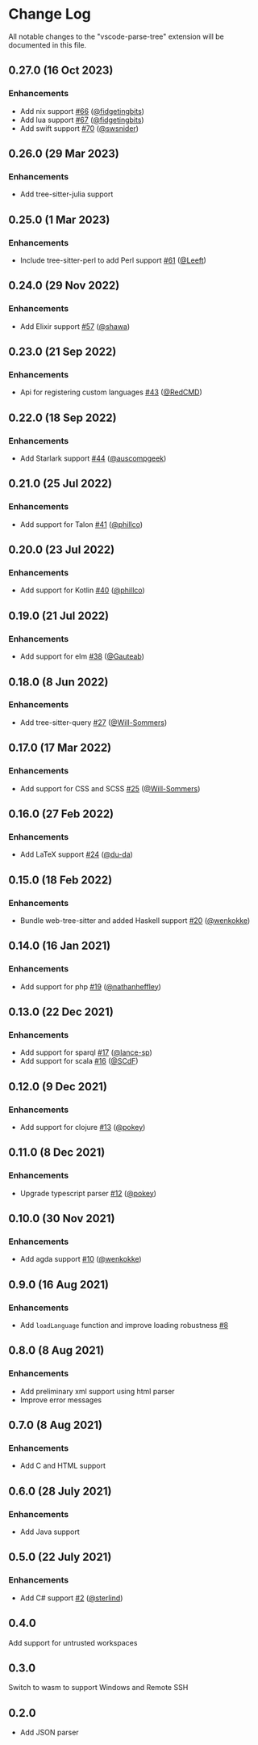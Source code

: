 # Change Log

All notable changes to the "vscode-parse-tree" extension will be documented in this file.

## 0.27.0 (16 Oct 2023)

### Enhancements

- Add nix support [#66](https://github.com/cursorless-dev/vscode-parse-tree/pull/66) ([@fidgetingbits](https://github.com/fidgetingbits))
- Add lua support [#67](https://github.com/cursorless-dev/vscode-parse-tree/pull/67) ([@fidgetingbits](https://github.com/fidgetingbits))
- Add swift support [#70](https://github.com/cursorless-dev/vscode-parse-tree/pull/70) ([@swsnider](https://github.com/swsnider))

## 0.26.0 (29 Mar 2023)

### Enhancements

- Add tree-sitter-julia support

## 0.25.0 (1 Mar 2023)

### Enhancements

- Include tree-sitter-perl to add Perl support [#61](https://github.com/cursorless-dev/vscode-parse-tree/pull/61) ([@Leeft](https://github.com/Leeft))

## 0.24.0 (29 Nov 2022)

### Enhancements

- Add Elixir support [#57](https://github.com/cursorless-dev/vscode-parse-tree/pull/57) ([@shawa](https://github.com/shawa))

## 0.23.0 (21 Sep 2022)

### Enhancements

- Api for registering custom languages [#43](https://github.com/cursorless-dev/vscode-parse-tree/pull/43) ([@RedCMD](https://github.com/RedCMD))

## 0.22.0 (18 Sep 2022)

### Enhancements

- Add Starlark support [#44](https://github.com/cursorless-dev/vscode-parse-tree/pull/44) ([@auscompgeek](https://github.com/auscompgeek))

## 0.21.0 (25 Jul 2022)

### Enhancements

- Add support for Talon [#41](https://github.com/cursorless-dev/vscode-parse-tree/pull/41) ([@phillco](https://github.com/phillco))

## 0.20.0 (23 Jul 2022)

### Enhancements

- Add support for Kotlin [#40](https://github.com/cursorless-dev/vscode-parse-tree/pull/40) ([@phillco](https://github.com/phillco))

## 0.19.0 (21 Jul 2022)

### Enhancements

- Add support for elm [#38](https://github.com/cursorless-dev/vscode-parse-tree/pull/38) ([@Gauteab](https://github.com/Gauteab))

## 0.18.0 (8 Jun 2022)

### Enhancements

- Add tree-sitter-query [#27](https://github.com/cursorless-dev/vscode-parse-tree/pull/27) ([@Will-Sommers](https://github.com/Will-Sommers))

## 0.17.0 (17 Mar 2022)

### Enhancements

- Add support for CSS and SCSS [#25](https://github.com/pokey/vscode-parse-tree/pull/25) ([@Will-Sommers](https://github.com/Will-Sommers))

## 0.16.0 (27 Feb 2022)

### Enhancements

- Add LaTeX support [#24](https://github.com/pokey/vscode-parse-tree/pull/24) ([@du-da](https://github.com/du-da))

## 0.15.0 (18 Feb 2022)

### Enhancements

- Bundle web-tree-sitter and added Haskell support [#20](https://github.com/pokey/vscode-parse-tree/pull/20) ([@wenkokke](https://github.com/wenkokke))

## 0.14.0 (16 Jan 2021)

### Enhancements

- Add support for php [#19](https://github.com/pokey/vscode-parse-tree/pull/19) ([@nathanheffley](https://github.com/nathanheffley))

## 0.13.0 (22 Dec 2021)

### Enhancements

- Add support for sparql [#17](https://github.com/pokey/vscode-parse-tree/pull/17) ([@lance-sp](https://github.com/lance-sp))
- Add support for scala [#16](https://github.com/pokey/vscode-parse-tree/pull/16) ([@SCdF](https://github.com/SCdF))

## 0.12.0 (9 Dec 2021)

### Enhancements

- Add support for clojure [#13](https://github.com/pokey/vscode-parse-tree/pull/13) ([@pokey](https://github.com/pokey))

## 0.11.0 (8 Dec 2021)

### Enhancements

- Upgrade typescript parser [#12](https://github.com/pokey/vscode-parse-tree/pull/12) ([@pokey](https://github.com/pokey))

## 0.10.0 (30 Nov 2021)

### Enhancements

- Add agda support [#10](https://github.com/pokey/vscode-parse-tree/pull/10) ([@wenkokke](https://github.com/wenkokke))

## 0.9.0 (16 Aug 2021)

### Enhancements

- Add `loadLanguage` function and improve loading robustness [#8](https://github.com/pokey/vscode-parse-tree/pull/8)

## 0.8.0 (8 Aug 2021)

### Enhancements

- Add preliminary xml support using html parser
- Improve error messages

## 0.7.0 (8 Aug 2021)

### Enhancements

- Add C and HTML support

## 0.6.0 (28 July 2021)

### Enhancements

- Add Java support

## 0.5.0 (22 July 2021)

### Enhancements

- Add C# support [#2](https://github.com/pokey/vscode-parse-tree/pull/2) ([@sterlind](https://github.com/sterlind))

## 0.4.0

Add support for untrusted workspaces

## 0.3.0

Switch to wasm to support Windows and Remote SSH

## 0.2.0

- Add JSON parser
